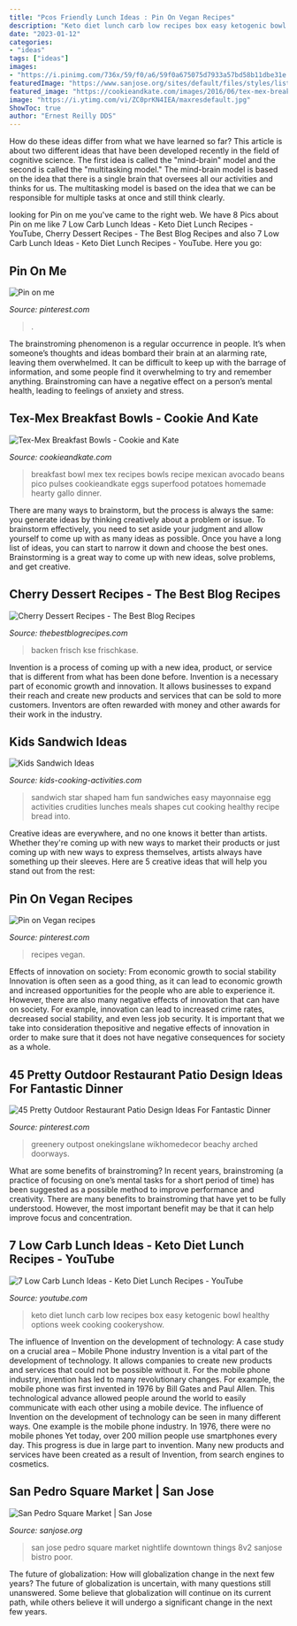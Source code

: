 ```yaml
---
title: "Pcos Friendly Lunch Ideas : Pin On Vegan Recipes"
description: "Keto diet lunch carb low recipes box easy ketogenic bowl healthy options week cooking cookeryshow"
date: "2023-01-12"
categories:
- "ideas"
tags: ["ideas"]
images:
- "https://i.pinimg.com/736x/59/f0/a6/59f0a675075d7933a57bd58b11dbe31e.jpg"
featuredImage: "https://www.sanjose.org/sites/default/files/styles/listing_detail_image/public/2017-10/8v2_1.jpg?h=84edf2cf&amp;itok=dIkFzYJx"
featured_image: "https://cookieandkate.com/images/2016/06/tex-mex-breakfast-bowl.jpg"
image: "https://i.ytimg.com/vi/ZC0prKN4IEA/maxresdefault.jpg"
ShowToc: true
author: "Ernest Reilly DDS"
---
```



How do these ideas differ from what we have learned so far?
This article is about two different ideas that have been developed recently in the field of cognitive science. The first idea is called the "mind-brain" model and the second is called the "multitasking model." The mind-brain model is based on the idea that there is a single brain that oversees all our activities and thinks for us. The multitasking model is based on the idea that we can be responsible for multiple tasks at once and still think clearly.

	

		
looking for Pin on me you've came to the right web. We have 8 Pics about Pin on me like 7 Low Carb Lunch Ideas - Keto Diet Lunch Recipes - YouTube, Cherry Dessert Recipes - The Best Blog Recipes and also 7 Low Carb Lunch Ideas - Keto Diet Lunch Recipes - YouTube. Here you go:
		
    
## Pin On Me

<img loading=lazy src="https://i.pinimg.com/736x/80/7c/3d/807c3dbfecc288784ba0361d357412b4.jpg" onerror="this.onerror=null;this.src='https://tse1.mm.bing.net/th?id=OIP.9N5IX8iGLmTm_mSgRJlY-wHaSh&amp;pid=15.1';" alt="Pin on me">

_Source: pinterest.com_

>. 

	

The brainstroming phenomenon is a regular occurrence in people. It’s when someone’s thoughts and ideas bombard their brain at an alarming rate, leaving them overwhelmed. It can be difficult to keep up with the barrage of information, and some people find it overwhelming to try and remember anything. Brainstroming can have a negative effect on a person’s mental health, leading to feelings of anxiety and stress.

    
## Tex-Mex Breakfast Bowls - Cookie And Kate

<img loading=lazy src="https://cookieandkate.com/images/2016/06/tex-mex-breakfast-bowl.jpg" onerror="this.onerror=null;this.src='https://tse2.mm.bing.net/th?id=OIP.e2iQI2Gz4oCxwtjZr9qYOgHaKL&amp;pid=15.1';" alt="Tex-Mex Breakfast Bowls - Cookie and Kate">

_Source: cookieandkate.com_

>breakfast bowl mex tex recipes bowls recipe mexican avocado beans pico pulses cookieandkate eggs superfood potatoes homemade hearty gallo dinner. 

	

There are many ways to brainstorm, but the process is always the same: you generate ideas by thinking creatively about a problem or issue. To brainstorm effectively, you need to set aside your judgment and allow yourself to come up with as many ideas as possible. Once you have a long list of ideas, you can start to narrow it down and choose the best ones. Brainstorming is a great way to come up with new ideas, solve problems, and get creative.

    
## Cherry Dessert Recipes - The Best Blog Recipes

<img loading=lazy src="https://thebestblogrecipes.com/wp-content/uploads/2016/06/1-12.jpg" onerror="this.onerror=null;this.src='https://tse3.mm.bing.net/th?id=OIP.kDucQD1T3bshKYuwHxZ-_QHaLH&amp;pid=15.1';" alt="Cherry Dessert Recipes - The Best Blog Recipes">

_Source: thebestblogrecipes.com_

>backen frisch kse frischkase. 

	

Invention is a process of coming up with a new idea, product, or service that is different from what has been done before. Invention is a necessary part of economic growth and innovation. It allows businesses to expand their reach and create new products and services that can be sold to more customers. Inventors are often rewarded with money and other awards for their work in the industry.

    
## Kids Sandwich Ideas

<img loading=lazy src="http://www.kids-cooking-activities.com/image-files/starshapedsandwichinlunchbox.jpg" onerror="this.onerror=null;this.src='https://tse1.mm.bing.net/th?id=OIP.iERic08eEkCQUHVOATn9CQHaJ4&amp;pid=15.1';" alt="Kids Sandwich Ideas">

_Source: kids-cooking-activities.com_

>sandwich star shaped ham fun sandwiches easy mayonnaise egg activities crudities lunches meals shapes cut cooking healthy recipe bread into. 

	

Creative ideas are everywhere, and no one knows it better than artists. Whether they're coming up with new ways to market their products or just coming up with new ways to express themselves, artists always have something up their sleeves. Here are 5 creative ideas that will help you stand out from the rest: 

    
## Pin On Vegan Recipes

<img loading=lazy src="https://i.pinimg.com/736x/59/f0/a6/59f0a675075d7933a57bd58b11dbe31e.jpg" onerror="this.onerror=null;this.src='https://tse3.mm.bing.net/th?id=OIP.xt6JeerVmmVljULOyoo7GQHaLH&amp;pid=15.1';" alt="Pin on Vegan recipes">

_Source: pinterest.com_

>recipes vegan. 

	

Effects of innovation on society: From economic growth to social stability
Innovation is often seen as a good thing, as it can lead to economic growth and increased opportunities for the people who are able to experience it. However, there are also many negative effects of innovation that can have on society. For example, innovation can lead to increased crime rates, decreased social stability, and even less job security. It is important that we take into consideration thepositive and negative effects of innovation in order to make sure that it does not have negative consequences for society as a whole.

    
## 45 Pretty Outdoor Restaurant Patio Design Ideas For Fantastic Dinner

<img loading=lazy src="https://i.pinimg.com/736x/4f/93/a7/4f93a76ff52438cb63cc3fbcbad02f4a.jpg" onerror="this.onerror=null;this.src='https://tse4.mm.bing.net/th?id=OIP.m7q54ADAPtHgA7a407tfOwHaJ9&amp;pid=15.1';" alt="45 Pretty Outdoor Restaurant Patio Design Ideas For Fantastic Dinner">

_Source: pinterest.com_

>greenery outpost onekingslane wikhomedecor beachy arched doorways. 

	

What are some benefits of brainstroming?
In recent years, brainstroming (a practice of focusing on one’s mental tasks for a short period of time) has been suggested as a possible method to improve performance and creativity. There are many benefits to brainstroming that have yet to be fully understood. However, the most important benefit may be that it can help improve focus and concentration.

    
## 7 Low Carb Lunch Ideas - Keto Diet Lunch Recipes - YouTube

<img loading=lazy src="https://i.ytimg.com/vi/ZC0prKN4IEA/maxresdefault.jpg" onerror="this.onerror=null;this.src='https://tse2.mm.bing.net/th?id=OIP.5HFAcN7nazcjs_l4xZmC-wHaEK&amp;pid=15.1';" alt="7 Low Carb Lunch Ideas - Keto Diet Lunch Recipes - YouTube">

_Source: youtube.com_

>keto diet lunch carb low recipes box easy ketogenic bowl healthy options week cooking cookeryshow. 

	

The influence of Invention on the development of technology: A case study on a crucial area – Mobile Phone industry
Invention is a vital part of the development of technology. It allows companies to create new products and services that could not be possible without it. For the mobile phone industry, invention has led to many revolutionary changes. For example, the mobile phone was first invented in 1976 by Bill Gates and Paul Allen. This technological advance allowed people around the world to easily communicate with each other using a mobile device.
The influence of Invention on the development of technology can be seen in many different ways. One example is the mobile phone industry. In 1976, there were no mobile phones Yet today, over 200 million people use smartphones every day. This progress is due in large part to invention. Many new products and services have been created as a result of Invention, from search engines to cosmetics.

    
## San Pedro Square Market | San Jose

<img loading=lazy src="https://www.sanjose.org/sites/default/files/styles/listing_detail_image/public/2017-10/8v2_1.jpg?h=84edf2cf&amp;itok=dIkFzYJx" onerror="this.onerror=null;this.src='https://tse1.mm.bing.net/th?id=OIP.qVCFwVb8mIeocQPxw-uXjQHaHa&amp;pid=15.1';" alt="San Pedro Square Market | San Jose">

_Source: sanjose.org_

>san jose pedro square market nightlife downtown things 8v2 sanjose bistro poor. 

	

The future of globalization: How will globalization change in the next few years?
The future of globalization is uncertain, with many questions still unanswered. Some believe that globalization will continue on its current path, while others believe it will undergo a significant change in the next few years.

